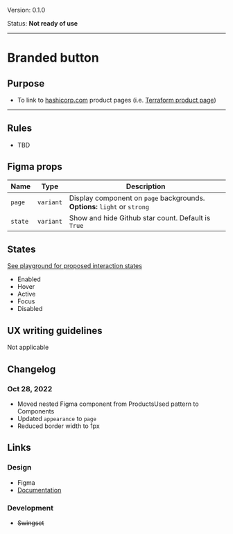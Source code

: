 Version: 0.1.0

Status: **Not ready of use**



---

# Branded button

## Purpose

* To link to [hashicorp.com](https://www.hashicorp.com) product pages (i.e. [Terraform product page](https://www.hashicorp.com/products/terraform))



---

## Rules

* TBD

## Figma props

| Name | Type | Description |
|----|----|----|
| `page` | `variant` | Display component on `page` backgrounds. **Options:** `light` or `strong` |
| `state` | `variant` | Show and hide Github star count. Default is `True` |

## States

[See playground for proposed interaction states](https://hashicorp-web-presence.vercel.app/playground/button)

* Enabled
* Hover
* Active
* Focus
* Disabled

## UX writing guidelines

Not applicable

## Changelog

### Oct 28, 2022

* Moved nested Figma component from ProductsUsed pattern to Components
* Updated `appearance` to `page`
* Reduced border width to 1px

## Links

### Design

* Figma
* [Documentation](https://hashicorp-wpl-documentation.vercel.app/components/button/branded)

### Development

* ~~Swingset~~


